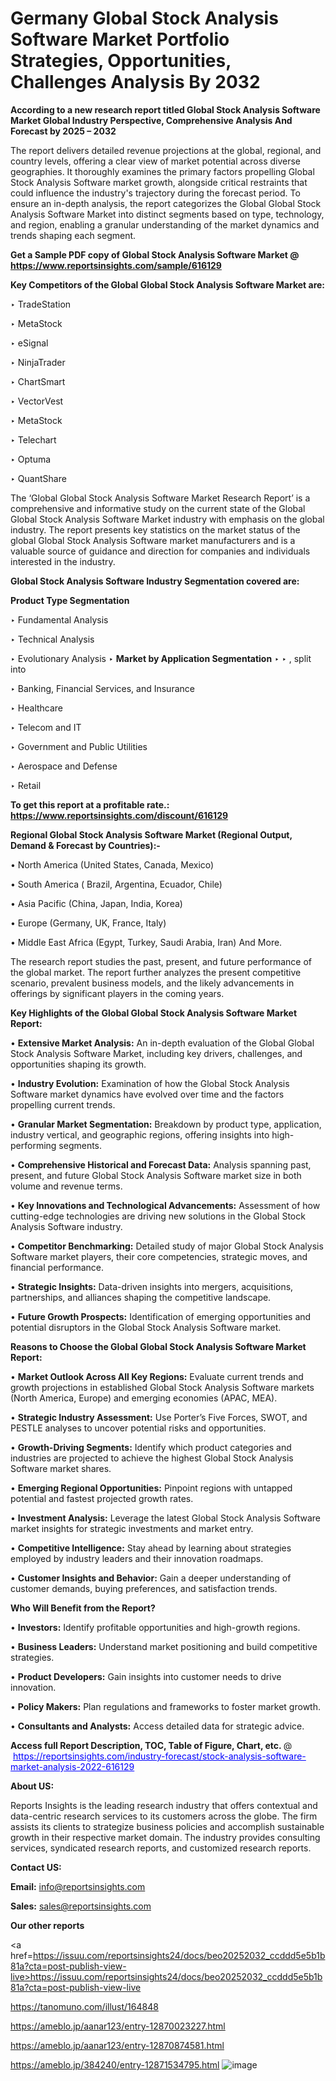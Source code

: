 # Germany Global Stock Analysis Software Market Portfolio Strategies, Opportunities, Challenges Analysis By 2032

<strong>According to a new research report titled Global Stock Analysis Software Market Global Industry Perspective, Comprehensive Analysis And Forecast by 2025 – 2032</strong>

The report delivers detailed revenue projections at the global, regional, and country levels, offering a clear view of market potential across diverse geographies. It thoroughly examines the primary factors propelling Global Stock Analysis Software market growth, alongside critical restraints that could influence the industry's trajectory during the forecast period. To ensure an in-depth analysis, the report categorizes the Global Global Stock Analysis Software Market into distinct segments based on type, technology, and region, enabling a granular understanding of the market dynamics and trends shaping each segment.

<strong>Get a Sample PDF copy of Global Stock Analysis Software Market </strong><strong>@<a href=https://www.reportsinsights.com/sample/616129 style=color:#0000ff;> https://www.reportsinsights.com/sample/616129</a></strong></font>

<strong>Key Competitors of the Global Global Stock Analysis Software Market are:</strong>

‣ TradeStation

‣ MetaStock

‣ eSignal

‣ NinjaTrader

‣ ChartSmart

‣ VectorVest

‣ MetaStock

‣ Telechart

‣ Optuma

‣ QuantShare

The ‘Global Global Stock Analysis Software Market Research Report’ is a comprehensive and informative study on the current state of the Global Global Stock Analysis Software Market industry with emphasis on the global industry. The report presents key statistics on the market status of the global Global Stock Analysis Software market manufacturers and is a valuable source of guidance and direction for companies and individuals interested in the industry.

<strong>Global Stock Analysis Software Industry Segmentation covered are:</strong>

<strong>Product Type Segmentation</strong>

‣ Fundamental Analysis

‣ Technical Analysis

‣ Evolutionary Analysis
‣ 
<strong>Market by Application Segmentation</strong>
‣
‣  , split into

‣ Banking, Financial Services, and Insurance

‣ Healthcare

‣ Telecom and IT

‣ Government and Public Utilities

‣ Aerospace and Defense

‣ Retail

<strong>To get this report at a profitable rate.: <a href=https://www.reportsinsights.com/discount/616129 style=color:#0000ff;>https://www.reportsinsights.com/discount/616129</a></strong></font>

<strong>Regional Global Stock Analysis Software Market (Regional Output, Demand &amp; Forecast by Countries):-</strong>

• North America (United States, Canada, Mexico)

• South America ( Brazil, Argentina, Ecuador, Chile)

• Asia Pacific (China, Japan, India, Korea)

• Europe (Germany, UK, France, Italy)

• Middle East Africa (Egypt, Turkey, Saudi Arabia, Iran) And More.

The research report studies the past, present, and future performance of the global market. The report further analyzes the present competitive scenario, prevalent business models, and the likely advancements in offerings by significant players in the coming years.

<strong>Key Highlights of the Global Global Stock Analysis Software Market Report:</strong>

• <strong>Extensive Market Analysis:</strong> An in-depth evaluation of the Global Global Stock Analysis Software Market, including key drivers, challenges, and opportunities shaping its growth.

• <strong>Industry Evolution:</strong> Examination of how the Global Stock Analysis Software market dynamics have evolved over time and the factors propelling current trends.

• <strong>Granular Market Segmentation:</strong> Breakdown by product type, application, industry vertical, and geographic regions, offering insights into high-performing segments.

• <strong>Comprehensive Historical and Forecast Data:</strong> Analysis spanning past, present, and future Global Stock Analysis Software market size in both volume and revenue terms.

• <strong>Key Innovations and Technological Advancements:</strong> Assessment of how cutting-edge technologies are driving new solutions in the Global Stock Analysis Software industry.

• <strong>Competitor Benchmarking:</strong> Detailed study of major Global Stock Analysis Software market players, their core competencies, strategic moves, and financial performance.

• <strong>Strategic Insights:</strong> Data-driven insights into mergers, acquisitions, partnerships, and alliances shaping the competitive landscape.

• <strong>Future Growth Prospects:</strong> Identification of emerging opportunities and potential disruptors in the Global Stock Analysis Software market.

<strong>Reasons to Choose the Global Global Stock Analysis Software Market Report:</strong>

• <strong>Market Outlook Across All Key Regions:</strong> Evaluate current trends and growth projections in established Global Stock Analysis Software markets (North America, Europe) and emerging economies (APAC, MEA).

• <strong>Strategic Industry Assessment:</strong> Use Porter’s Five Forces, SWOT, and PESTLE analyses to uncover potential risks and opportunities.

• <strong>Growth-Driving Segments:</strong> Identify which product categories and industries are projected to achieve the highest Global Stock Analysis Software market shares.

• <strong>Emerging Regional Opportunities:</strong> Pinpoint regions with untapped potential and fastest projected growth rates.

• <strong>Investment Analysis:</strong> Leverage the latest Global Stock Analysis Software market insights for strategic investments and market entry.

• <strong>Competitive Intelligence:</strong> Stay ahead by learning about strategies employed by industry leaders and their innovation roadmaps.

• <strong>Customer Insights and Behavior:</strong> Gain a deeper understanding of customer demands, buying preferences, and satisfaction trends.

<strong>Who Will Benefit from the Report?</strong>

• <strong>Investors:</strong> Identify profitable opportunities and high-growth regions.

• <strong>Business Leaders:</strong> Understand market positioning and build competitive strategies.

• <strong>Product Developers:</strong> Gain insights into customer needs to drive innovation.

• <strong>Policy Makers:</strong> Plan regulations and frameworks to foster market growth.

• <strong>Consultants and Analysts:</strong> Access detailed data for strategic advice.
</ul>
<strong>Access full Report Description, TOC, Table of Figure, Chart, etc. </strong>@  <a href=https://reportsinsights.com/industry-forecast/stock-analysis-software-market-analysis-2022-616129 style=color:#0000ff;>https://reportsinsights.com/industry-forecast/stock-analysis-software-market-analysis-2022-616129</a></font>

<strong><strong>About US</strong>:</strong>

Reports Insights is the leading research industry that offers contextual and data-centric research services to its customers across the globe. The firm assists its clients to strategize business policies and accomplish sustainable growth in their respective market domain. The industry provides consulting services, syndicated research reports, and customized research reports.

<strong>Contact US:</strong>

<p class=""""><b>Email:</b> <a href=mailto:info@reportsinsights.com>info@reportsinsights.com</a></p>
<p class=""""><b>Sales:</b> <a href=mailto:sales@reportsinsights.com>sales@reportsinsights.com</a></p>

<strong>Our other reports</strong>

<a href=https://issuu.com/reportsinsights24/docs/beo20252032_ccddd5e5b1b81a?cta=post-publish-view-live>https://issuu.com/reportsinsights24/docs/beo20252032_ccddd5e5b1b81a?cta=post-publish-view-live</a>

<a href=https://tanomuno.com/illust/164848>https://tanomuno.com/illust/164848</a>

<a href=https://ameblo.jp/aanar123/entry-12870023227.html>https://ameblo.jp/aanar123/entry-12870023227.html</a>

<a href=https://ameblo.jp/aanar123/entry-12870874581.html>https://ameblo.jp/aanar123/entry-12870874581.html</a>

<a href=https://ameblo.jp/384240/entry-12871534795.html>https://ameblo.jp/384240/entry-12871534795.html</a>
![image](https://github.com/user-attachments/assets/009e416d-3fab-4508-9ac3-81e02ba678b6)
